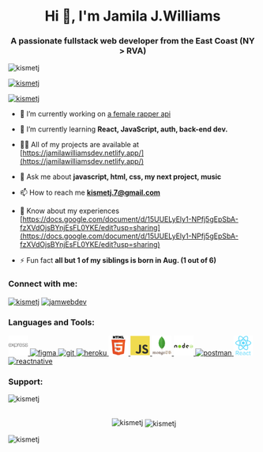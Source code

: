 <h1 align="center">Hi 👋, I'm Jamila J.Williams</h1>
<h3 align="center">A passionate fullstack web developer from the East Coast (NY > RVA)</h3>

<p align="left"> <img src="https://komarev.com/ghpvc/?username=kismetj&label=Profile%20views&color=7a0eb4&style=plastic" alt="kismetj" /> </p>

<p align="left"> <a href="https://github.com/ryo-ma/github-profile-trophy"><img src="https://github-profile-trophy.vercel.app/?username=kismetj" alt="kismetj" /></a> </p>

<p align="left"> <a href="https://twitter.com/kismetj" target="blank"><img src="https://img.shields.io/twitter/follow/kismetj?logo=twitter&style=for-the-badge" alt="kismetj" /></a> </p>

- 🔭 I’m currently working on [a female rapper api](https://github.com/kismetj/female-rappers-api)

- 🌱 I’m currently learning **React, JavaScript, auth, back-end dev.**

- 👨‍💻 All of my projects are available at [https://jamilawilliamsdev.netlify.app/](https://jamilawilliamsdev.netlify.app/)

- 💬 Ask me about **javascript, html, css, my next project, music**

- 📫 How to reach me **kismetj.7@gmail.com**

- 📄 Know about my experiences [https://docs.google.com/document/d/15UUELyEly1-NPfj5gEpSbA-fzXVdOjsBYnjEsFL0YKE/edit?usp=sharing](https://docs.google.com/document/d/15UUELyEly1-NPfj5gEpSbA-fzXVdOjsBYnjEsFL0YKE/edit?usp=sharing)

- ⚡ Fun fact **all but 1 of my siblings is born in Aug. (1 out of 6)**

<h3 align="left">Connect with me:</h3>
<p align="left">
<a href="https://twitter.com/kismetj" target="blank"><img align="center" src="https://raw.githubusercontent.com/rahuldkjain/github-profile-readme-generator/master/src/images/icons/Social/twitter.svg" alt="kismetj" height="30" width="40" /></a>
<a href="https://linkedin.com/in/jamwebdev" target="blank"><img align="center" src="https://raw.githubusercontent.com/rahuldkjain/github-profile-readme-generator/master/src/images/icons/Social/linked-in-alt.svg" alt="jamwebdev" height="30" width="40" /></a>
</p>

<h3 align="left">Languages and Tools:</h3>
<p align="left"> <a href="https://expressjs.com" target="_blank" rel="noreferrer"> <img src="https://raw.githubusercontent.com/devicons/devicon/master/icons/express/express-original-wordmark.svg" alt="express" width="40" height="40"/> </a> <a href="https://www.figma.com/" target="_blank" rel="noreferrer"> <img src="https://www.vectorlogo.zone/logos/figma/figma-icon.svg" alt="figma" width="40" height="40"/> </a> <a href="https://git-scm.com/" target="_blank" rel="noreferrer"> <img src="https://www.vectorlogo.zone/logos/git-scm/git-scm-icon.svg" alt="git" width="40" height="40"/> </a> <a href="https://heroku.com" target="_blank" rel="noreferrer"> <img src="https://www.vectorlogo.zone/logos/heroku/heroku-icon.svg" alt="heroku" width="40" height="40"/> </a> <a href="https://www.w3.org/html/" target="_blank" rel="noreferrer"> <img src="https://raw.githubusercontent.com/devicons/devicon/master/icons/html5/html5-original-wordmark.svg" alt="html5" width="40" height="40"/> </a> <a href="https://developer.mozilla.org/en-US/docs/Web/JavaScript" target="_blank" rel="noreferrer"> <img src="https://raw.githubusercontent.com/devicons/devicon/master/icons/javascript/javascript-original.svg" alt="javascript" width="40" height="40"/> </a> <a href="https://www.mongodb.com/" target="_blank" rel="noreferrer"> <img src="https://raw.githubusercontent.com/devicons/devicon/master/icons/mongodb/mongodb-original-wordmark.svg" alt="mongodb" width="40" height="40"/> </a> <a href="https://nodejs.org" target="_blank" rel="noreferrer"> <img src="https://raw.githubusercontent.com/devicons/devicon/master/icons/nodejs/nodejs-original-wordmark.svg" alt="nodejs" width="40" height="40"/> </a> <a href="https://postman.com" target="_blank" rel="noreferrer"> <img src="https://www.vectorlogo.zone/logos/getpostman/getpostman-icon.svg" alt="postman" width="40" height="40"/> </a> <a href="https://reactjs.org/" target="_blank" rel="noreferrer"> <img src="https://raw.githubusercontent.com/devicons/devicon/master/icons/react/react-original-wordmark.svg" alt="react" width="40" height="40"/> </a> <a href="https://reactnative.dev/" target="_blank" rel="noreferrer"> <img src="https://reactnative.dev/img/header_logo.svg" alt="reactnative" width="40" height="40"/> </a> </p>


<h3 align="left">Support:</h3>
<p><a href="https://ko-fi.com/kismetj"> <img align="left" src="https://cdn.ko-fi.com/cdn/kofi3.png?v=3" height="50" width="210" alt="kismetj" /></a></p><br><br>


<p><img align="left" src="https://github-readme-stats.vercel.app/api/top-langs?username=kismetj&show_icons=true&theme=synthwave&title_color=f910a4&text_color=ece9e9&locale=en&layout=compact" alt="kismetj" /></p>

<p>&nbsp;<img align="center" src="https://github-readme-stats.vercel.app/api?username=kismetj&show_icons=true&theme=synthwave&title_color=9604be&text_color=ede9e9&hide_border=true&locale=en" alt="kismetj" /></p>

<p><img align="center" src="https://github-readme-streak-stats.herokuapp.com/?user=kismetj&theme=highcontrast" alt="kismetj" /></p>

